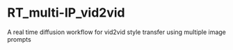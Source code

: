 # RT_multi-IP_vid2vid
A real time diffusion workflow for vid2vid style transfer using multiple image prompts
